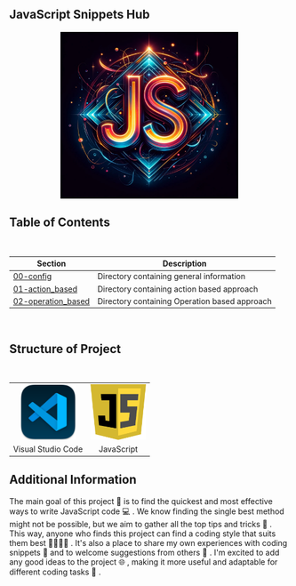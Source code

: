 ## JavaScript Snippets Hub

<p align="center">
  <img src="./00-config/02-assets/js_snippets.jpg" alt="Snippets for JavaScript" height="300" width="320" style="border: 1px solid white; display: block; margin: 0 auto;">
</p>

## Table of Contents

<br>
<div class="center">

| Section              | Description                                |
|----------------------|--------------------------------------------|
|[00-config](./00-config/intro.md) | Directory containing general information |
|[01-action_based](./01-action_based/intro.md) | Directory containing action based approach |
|[02-operation_based](./02-operation_based/intro.md) | Directory containing Operation based approach |

</div>
<br>

## Structure of Project

<br>

<table align="center">
  <tr>
    <td align="center"><img src="./00-config/02-assets/vs_code.png" height="100px" width="100px"></td>
    <td align="center"><img src="./00-config/02-assets/js.png" height="100px" width="100px"></td>
  </tr>
  <tr>
    <td align="center">Visual Studio Code</td>
    <td align="center">JavaScript</td>
  </tr>
</table>

## Additional Information

The main goal of this project 🎯 is to find the quickest and most effective ways to write JavaScript code 💻 . We know finding the single best method might not be possible, but we aim to gather all the top tips and tricks 🏅 . This way, anyone who finds this project can find a coding style that suits them best 👨‍💻👩‍💻 . It's also a place to share my own experiences with coding snippets 📝 and to welcome suggestions from others 🤝 . I'm excited to add any good ideas to the project 🌐 , making it more useful and adaptable for different coding tasks 🔄 .
